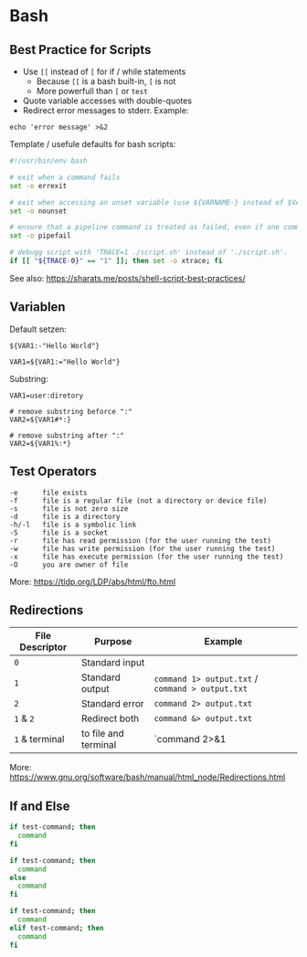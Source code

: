 # Bash

## Best Practice for Scripts

* Use `[[` instead of `[` for if / while statements
  * Because `[[` is a bash built-in, `[` is not
  * More powerfull than `[` or `test`
* Quote variable accesses with double-quotes
* Redirect error messages to stderr. Example:
```shell
echo 'error message' >&2
```

Template / usefule defaults for bash scripts:

```bash
#!/usr/bin/env bash

# exit when a command fails
set -o errexit

# exit when accessing an unset variable (use ${VARNAME-} instead of $VARNAME to ignore this)
set -o nounset

# ensure that a pipeline command is treated as failed, even if one command in the pipeline fails
set -o pipefail

# debugg script with 'TRACE=1 ./script.sh' instead of './script.sh'.
if [[ "${TRACE-0}" == "1" ]]; then set -o xtrace; fi
```

See also: https://sharats.me/posts/shell-script-best-practices/

## Variablen

Default setzen:

```shell
${VAR1:-"Hello World"}
```
```shell
VAR1=${VAR1:="Hello World"}
```

Substring:

```shell
VAR1=user:diretory

# remove substring beforce ":"
VAR2=${VAR1#*:}

# remove substring after ":"
VAR2=${VAR1%:*}
```

## Test Operators

```
-e      file exists
-f      file is a regular file (not a directory or device file)
-s      file is not zero size
-d      file is a directory
-h/-l   file is a symbolic link
-S      file is a socket
-r      file has read permission (for the user running the test)
-w      file has write permission (for the user running the test)
-x      file has execute permission (for the user running the test)
-O      you are owner of file
```

More: https://tldp.org/LDP/abs/html/fto.html

## Redirections

| File Descriptor | Purpose              | Example                                          |
| --------------- | -------------------- | ------------------------------------------------ |
| `0`             | Standard input       |                                                  |
| `1`             | Standard output      | `command 1> output.txt` / `command > output.txt` |
| `2`             | Standard error       | `command 2> output.txt`                          |
| `1` & `2`       | Redirect both        | `command &> output.txt`                          |
| `1` & terminal  | to file and terminal | `command 2>&1 | tee out.log`                     |

More: https://www.gnu.org/software/bash/manual/html_node/Redirections.html

## If and Else

```bash
if test-command; then
  command
fi
```

```bash
if test-command; then
  command
else
  command
fi
```

```bash
if test-command; then
  command
elif test-command; then
  command
fi
```
